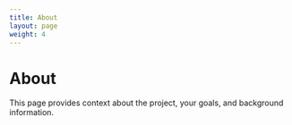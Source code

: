 ```yaml
---
title: About
layout: page
weight: 4
---
```


# About

This page provides context about the project, your goals, and background information.
